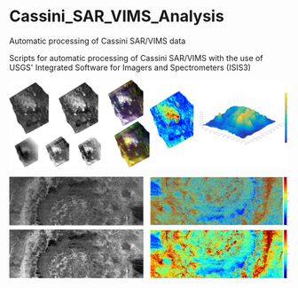 # Cassini_SAR_VIMS_Analysis
Automatic processing of Cassini SAR/VIMS data


Scripts for automatic processing of Cassini SAR/VIMS with the use of USGS' Integrated Software for Imagers and Spectrometers (ISIS3)

![Alt text](tortola.png?raw=true "Optional Title")

![Alt text](Menrva.png?raw=true "Optional Title")
